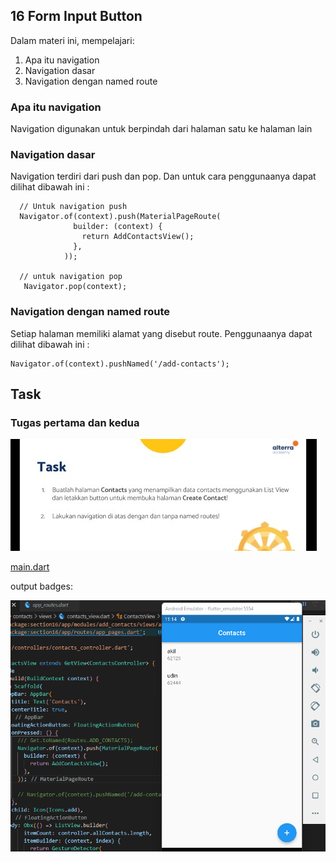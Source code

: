

## 16 Form Input Button

Dalam materi ini, mempelajari:
1. Apa itu navigation
2. Navigation dasar
3. Navigation dengan named route

### Apa itu navigation
 Navigation digunakan untuk berpindah dari halaman satu ke halaman lain
 
###  Navigation dasar
Navigation terdiri dari push dan pop. Dan untuk cara penggunaanya dapat dilihat dibawah ini :

```
  // Untuk navigation push
  Navigator.of(context).push(MaterialPageRoute(
              builder: (context) {
                return AddContactsView();
              },
            ));

  // untuk navigation pop
   Navigator.pop(context);

```

###  Navigation dengan named route
Setiap halaman memiliki alamat yang disebut route. Penggunaanya dapat dilihat dibawah ini :

```
Navigator.of(context).pushNamed('/add-contacts');

```


## Task

### Tugas pertama dan kedua

![Soal](./gift/soal.jpeg)



[main.dart](./praktikum/section19/lib/main.dart)

output badges:

![Videos](./gift/output.gif)






